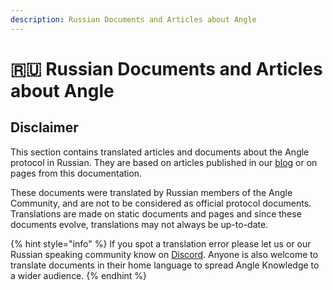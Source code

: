 ```yaml
---
description: Russian Documents and Articles about Angle
---
```


# 🇷🇺 Russian Documents and Articles about Angle

## Disclaimer

This section contains translated articles and documents about the Angle protocol in Russian. They are based on articles published in our [blog](https://blog.angle.money) or on pages from this documentation.

These documents were translated by Russian members of the Angle Community, and are not to be considered as official protocol documents. Translations are made on static documents and pages and since these documents evolve, translations may not always be up-to-date.

{% hint style="info" %}
If you spot a translation error please let us or our Russian speaking community know on [Discord](https://discord.gg/kzBp32ZNK7). Anyone is also welcome to translate documents in their home language to spread Angle Knowledge to a wider audience.
{% endhint %}
